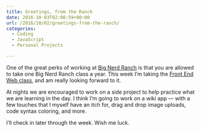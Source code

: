 ```yaml
---
title: Greetings, from the Ranch
date: 2016-10-03T02:08:59+00:00
url: /2016/10/02/greetings-from-the-ranch/
categories:
  - Coding
  - JavaScript
  - Personal Projects

---
```

One of the great perks of working at [Big Nerd Ranch][1] is that you are allowed to take one Big Nerd Ranch class a year. This week I&#8217;m taking the [Front End Web class][2], and am really looking forward to it.

At nights we are encouraged to work on a side project to help practice what we are learning in the day. I think I&#8217;m going to work on a wiki app &#8212; with a few touches that I myself have an itch for, drag and drop image uploads, code syntax coloring, and more.

I&#8217;ll check in later through the week. Wish me luck.

 [1]: https://www.bignerdranch.com/
 [2]: https://training.bignerdranch.com/classes/front-end-essentials